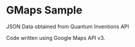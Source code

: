GMaps Sample
====================

JSON Data obtained from Quantum Inventions API

Code written using Google Maps API v3.